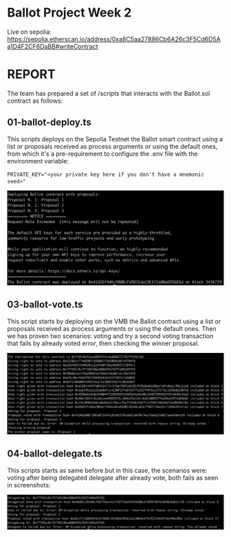 # Ballot Project Week 2

Live on sepolia: https://sepolia.etherscan.io/address/0xa8C5aa27886Cb6A26c3F5Cd6D5Aa1D4F2CF6DaBB#writeContract


# REPORT

The team has prepared a set of /scripts that interacts with the Ballot.sol contract as follows:

## 01-ballot-deploy.ts
This scripts deploys on the Sepolia Testnet the Ballot smart contract using a list or proposals received as process arguments or using the default ones, from which it's a pre-requirement to configure the .env file with the environment variable:
```
PRIVATE_KEY="<your private key here if you don't have a mnemonic seed>"
```

![Ballot contract deployment](./screenshots/ballot-contract-deployment.png)

## 03-ballot-vote.ts

This script starts by deploying on the VMB the Ballot contract using a list or proposals received as process arguments or using the default ones. Then we has proven two scenarios: voting and try a second voting transaction that fails by already voted error, then checking the winner proposal.

![Ballot contract voting](./screenshots/ballot-contract-voting.png)

## 04-ballot-delegate.ts
This scripts starts as same before but in this case, the scenarios were: voting after being delegated delegate after already vote, both fails as seen in screenshots:

![Ballot contract delegating](./screenshots/ballot-contract-delegating.png)
